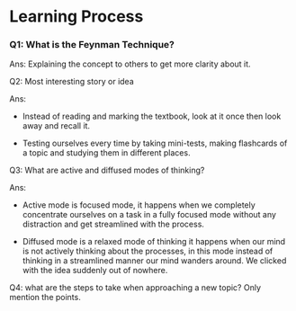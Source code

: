 # Learning Process

### Q1: What is the Feynman Technique? 

Ans: Explaining the concept to others to get more clarity about it. 



Q2: Most interesting story or idea

Ans:
* Instead of reading and marking the textbook, look at it once then look away and recall it.

* Testing ourselves every time by taking mini-tests, making flashcards of a topic and studying them in different places.

Q3: What are active and diffused modes of thinking?

Ans: 
* Active mode is focused mode, it happens when we completely concentrate ourselves on a task in a fully focused mode without any distraction and get streamlined with the process.

* Diffused mode is a relaxed mode of thinking it happens when our mind is not actively thinking about the processes, in this mode instead of thinking in a streamlined manner our mind wanders around. We clicked with the idea suddenly out of nowhere.

Q4: what are the steps to take when approaching a new topic? Only mention the points.

